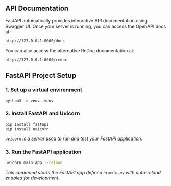 ## API Documentation

FastAPI automatically provides interactive API documentation using Swagger UI. Once your server is running, you can access the OpenAPI docs at:

```
http://127.0.0.1:8000/docs
```

You can also access the alternative ReDoc documentation at:

```
http://127.0.0.1:8000/redoc
```
## FastAPI Project Setup

### 1. Set up a virtual environment

```bash
python3 -m venv .venv
```

### 2. Install FastAPI and Uvicorn

```bash
pip install fastapi
pip install uvicorn
```

*`uvicorn` is a server used to run and test your FastAPI application.*

### 3. Run the FastAPI application

```bash
uvicorn main:app --reload
```

*This command starts the FastAPI app defined in `main.py` with auto-reload enabled for development.*